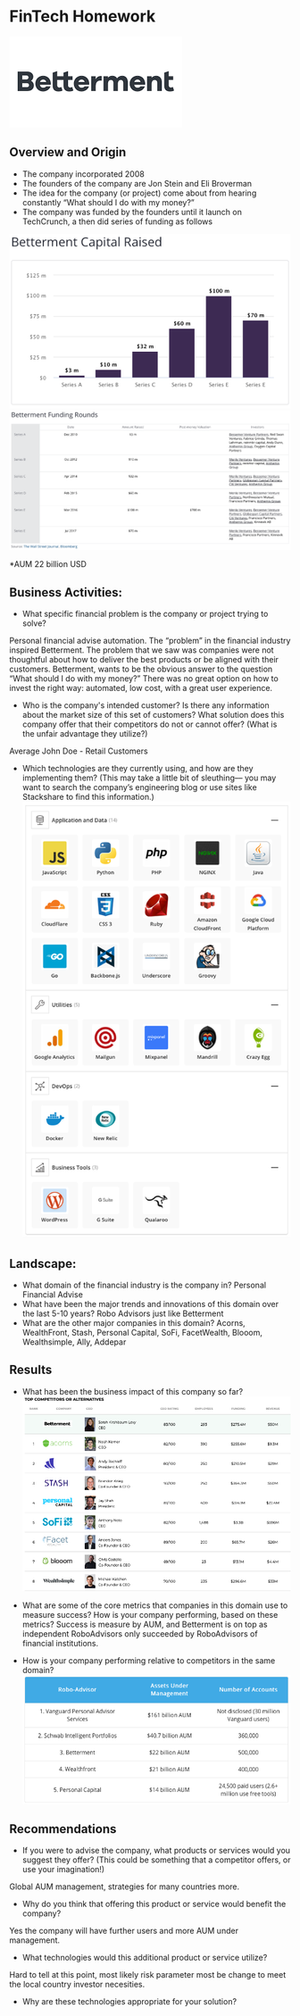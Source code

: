 # FinTech Homework
![Betterment](Betterment.png)

## Overview and Origin

* The company incorporated 2008
* The founders of the company are Jon Stein and Eli Broverman
* The idea for the company (or project) come about from hearing constantly “What should I do with my money?”
* The company was funded by the founders until it launch on TechCrunch, a then did series of funding as follows

![Betterment](Capitalraised.png)
![Betterment](Fundingrounds.png)

*AUM 22 billion USD

## Business Activities:

* What specific financial problem is the company or project trying to solve?

Personal financial advise automation. The “problem” in the financial industry inspired Betterment. The problem that we saw was companies were not thoughtful about how to deliver the best products or be aligned with their customers. Betterment, wants to be the obvious answer to the question “What should I do with my money?” There was no great option on how to invest the right way: automated, low cost, with a great user experience. 
 
* Who is the company's intended customer?  Is there any information about the market size of this set of customers?
What solution does this company offer that their competitors do not or cannot offer? (What is the unfair advantage they utilize?)

Average John Doe - Retail Customers

* Which technologies are they currently using, and how are they implementing them? (This may take a little bit of sleuthing–– you may want to search the company’s engineering blog or use sites like Stackshare to find this information.)
![Betterment](TechStack.png)


## Landscape:

* What domain of the financial industry is the company in?
Personal Financial Advise
* What have been the major trends and innovations of this domain over the last 5-10 years?
Robo Advisors just like Betterment
* What are the other major companies in this domain?
Acorns, WealthFront, Stash, Personal Capital, SoFi, FacetWealth, Blooom, Wealthsimple, Ally, Addepar

## Results

* What has been the business impact of this company so far?
![Betterment](competidors.png)

* What are some of the core metrics that companies in this domain use to measure success? How is your company performing, based on these metrics?
Success is measure by AUM, and Betterment is on top as independent RoboAdvisors only succeeded by RoboAdvisors of financial institutions.
* How is your company performing relative to competitors in the same domain?
![Betterment](AUM.png)

## Recommendations

* If you were to advise the company, what products or services would you suggest they offer? (This could be something that a competitor offers, or use your imagination!)

Global AUM management, strategies for many countries more.

* Why do you think that offering this product or service would benefit the company?

Yes the company will have further users and more AUM under management.

* What technologies would this additional product or service utilize?

Hard to tell at this point, most likely risk parameter most be change to meet the local country investor necesities.

* Why are these technologies appropriate for your solution?





